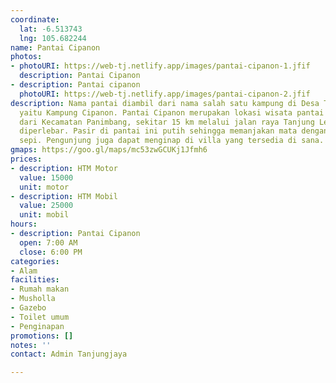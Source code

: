 ```yaml
---
coordinate:
  lat: -6.513743
  lng: 105.682244
name: Pantai Cipanon
photos:
- photoURI: https://web-tj.netlify.app/images/pantai-cipanon-1.jfif
  description: Pantai Cipanon
- description: Pantai cipanon
  photoURI: https://web-tj.netlify.app/images/pantai-cipanon-2.jfif
description: Nama pantai diambil dari nama salah satu kampung di Desa Tanjungjaya,
  yaitu Kampung Cipanon. Pantai Cipanon merupakan lokasi wisata pantai paling dekat
  dari Kecamatan Panimbang, sekitar 15 km melalui jalan raya Tanjung Lesung yang sudah
  diperlebar. Pasir di pantai ini putih sehingga memanjakan mata dengan suasana yang
  sepi. Pengunjung juga dapat menginap di villa yang tersedia di sana.
gmaps: https://goo.gl/maps/mc53zwGCUKj1Jfmh6
prices:
- description: HTM Motor
  value: 15000
  unit: motor
- description: HTM Mobil
  value: 25000
  unit: mobil
hours:
- description: Pantai Cipanon
  open: 7:00 AM
  close: 6:00 PM
categories:
- Alam
facilities:
- Rumah makan
- Musholla
- Gazebo
- Toilet umum
- Penginapan
promotions: []
notes: ''
contact: Admin Tanjungjaya

---
```

